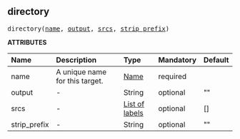 <!-- Generated with Stardoc: http://skydoc.bazel.build -->

<a id="#directory"></a>

## directory

<pre>
directory(<a href="#directory-name">name</a>, <a href="#directory-output">output</a>, <a href="#directory-srcs">srcs</a>, <a href="#directory-strip_prefix">strip_prefix</a>)
</pre>

**ATTRIBUTES**

| Name                                            | Description                    | Type                                                                        | Mandatory | Default |
| :---------------------------------------------- | :----------------------------- | :-------------------------------------------------------------------------- | :-------- | :------ |
| <a id="directory-name"></a>name                 | A unique name for this target. | <a href="https://bazel.build/docs/build-ref.html#name">Name</a>             | required  |         |
| <a id="directory-output"></a>output             | -                              | String                                                                      | optional  | ""      |
| <a id="directory-srcs"></a>srcs                 | -                              | <a href="https://bazel.build/docs/build-ref.html#labels">List of labels</a> | optional  | []      |
| <a id="directory-strip_prefix"></a>strip_prefix | -                              | String                                                                      | optional  | ""      |
